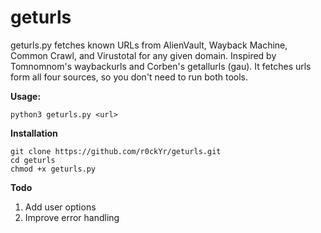 # geturls
geturls.py fetches known URLs from AlienVault, Wayback Machine, Common Crawl, and Virustotal for any given domain. Inspired by Tomnomnom's waybackurls and Corben's getallurls (gau).
It fetches urls form all four sources, so you don't need to run both tools.

**Usage:**
```
python3 geturls.py <url>
```

**Installation**
```
git clone https://github.com/r0ckYr/geturls.git
cd geturls
chmod +x geturls.py
```

**Todo**
1. Add user options
2. Improve error handling
